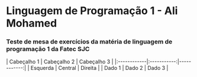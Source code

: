 <h1>Linguagem de Programação 1 - Ali Mohamed</h1>
<h3>Teste de mesa de exercícios da matéria de linguagem de programação 1 da Fatec SJC</h3>
| Cabeçalho 1 | Cabeçalho 2 | Cabeçalho 3 |
|:------------|:-----------:|------------:|
| Esquerda    |   Central   |    Direita  |
| Dado 1      |   Dado 2    |    Dado 3   |
